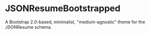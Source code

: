 # JSONResumeBootstrapped
A Bootstrap 2.0-based, minimalist, "medium-agnostic" theme for the JSONResume schema. 
